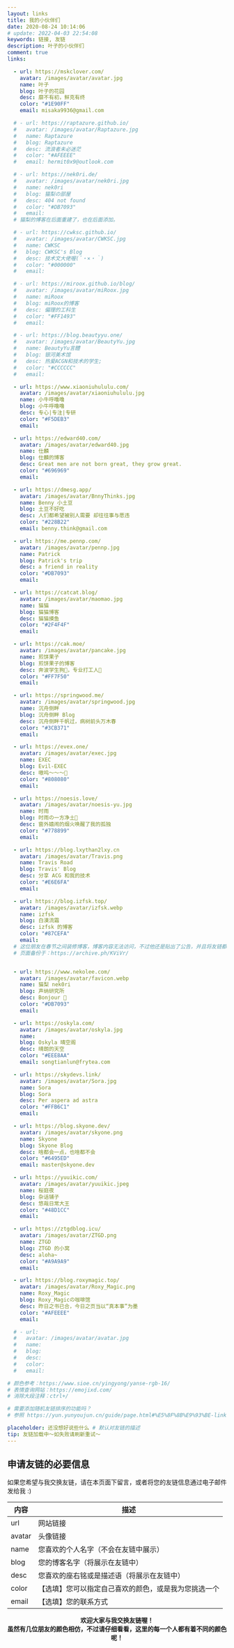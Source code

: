 ```yaml
---
layout: links
title: 我的小伙伴们
date: 2020-08-24 10:14:06
# update: 2022-04-03 22:54:08
keywords: 链接, 友链
description: 叶子的小伙伴们
comment: true
links: 

  - url: https://mskclover.com/
    avatar: /images/avatar/avatar.jpg
    name: 叶子
    blog: 叶子的花园
    desc: 靡不有初，鲜克有终
    color: "#1E90FF"
    email: misaka9936@gmail.com

  # - url: https://raptazure.github.io/
  #   avatar: /images/avatar/Raptazure.jpg
  #   name: Raptazure
  #   blog: Raptazure
  #   desc: 流浪者未必迷茫
  #   color: "#AFEEEE"
  #   email: hermit0x9@outlook.com

  # - url: https://nek0ri.de/
  #   avatar: /images/avatar/nek0ri.jpg
  #   name: nek0ri
  #   blog: 猫梨の部屋
  #   desc: 404 not found
  #   color: "#DB7093"
  #   email: 
  # 猫梨的博客在后面重建了，也在后面添加。

  # - url: https://cwksc.github.io/
  #   avatar: /images/avatar/CWKSC.jpg
  #   name: CWKSC
  #   blog: CWKSC's Blog
  #   desc: 技术文大佬喔(´・×・｀) 
  #   color: "#000000"
  #   email:

  # - url: https://miroox.github.io/blog/
  #   avatar: /images/avatar/miRoox.jpg
  #   name: miRoox
  #   blog: miRoox的博客
  #   desc: 偏理的工科生
  #   color: "#FF1493"
  #   email:

  # - url: https://blog.beautyyu.one/
  #   avatar: /images/avatar/BeautyYu.jpg
  #   name: BeautyYu言醴
  #   blog: 银河美术馆
  #   desc: 热爱ACGN和技术的学生;
  #   color: "#CCCCCC"
  #   email: 

  - url: https://www.xiaoniuhululu.com/
    avatar: /images/avatar/xiaoniuhululu.jpg
    name: 小牛呼噜噜
    blog: 小牛呼噜噜
    desc: 专心|专注|专研
    color: "#F5DEB3"
    email: 

  - url: https://edward40.com/
    avatar: /images/avatar/edward40.jpg
    name: 仕麟
    blog: 仕麟的博客
    desc: Great men are not born great, they grow great.
    color: "#696969"
    email: 

  - url: https://dmesg.app/
    avatar: /images/avatar/BnnyThinks.jpg
    name: Benny 小土豆
    blog: 土豆不好吃
    desc: 人们都希望被别人需要 却往往事与愿违
    color: "#228B22"
    email: benny.think@gmail.com

  - url: https://me.pennp.com/
    avatar: /images/avatar/pennp.jpg
    name: Patrick
    blog: Patrick's trip
    desc: a friend in reality
    color: "#DB7093"
    email: 

  - url: https://catcat.blog/
    avatar: /images/avatar/maomao.jpg
    name: 猫猫
    blog: 猫猫博客
    desc: 猫猫摸鱼
    color: "#2F4F4F"
    email: 

  - url: https://cak.moe/
    avatar: /images/avatar/pancake.jpg
    name: 煎饼果子
    blog: 煎饼果子的博客
    desc: 奔波学生狗🎈，专业打工人🎯
    color: "#FF7F50"
    email: 

  - url: https://springwood.me/
    avatar: /images/avatar/springwood.jpg
    name: 沉舟侧畔
    blog: 沉舟侧畔 Blog
    desc: 沉舟侧畔千帆过，病树前头万木春
    color: "#3CB371"
    email: 

  - url: https://evex.one/
    avatar: /images/avatar/exec.jpg
    name: EXEC
    blog: Evil-EXEC
    desc: 嗷呜～～～🐺
    color: "#808080"
    email: 

  - url: https://noesis.love/
    avatar: /images/avatar/noesis-yu.jpg
    name: 时雨
    blog: 时雨の一方净土🌈
    desc: 窗外嬉闹的烟火唤醒了我的孤独
    color: "#778899"
    email: 

  - url: https://blog.lxythan2lxy.cn
    avatar: /images/avatar/Travis.png
    name: Travis Road
    blog: Travis' Blog
    desc: 分享 ACG 和我的技术
    color: "#E6E6FA"
    email: 

  - url: https://blog.izfsk.top/
    avatar: /images/avatar/izfsk.webp
    name: izfsk
    blog: 白漠流霜
    desc: izfsk 的博客
    color: "#87CEFA"
    email: 
  # 这位朋友在春节之间装修博客，博客内容无法访问，不过他还是贴出了公告，并且将友链都放置在了下方，真的好让人感动！
  # 页面备份于：https://archive.ph/KViVr/


  - url: https://www.nekolee.com/
    avatar: /images/avatar/favicon.webp
    name: 猫梨 nek0ri
    blog: 声纳研究所
    desc: Bonjour 👋
    color: "#DB7093"
    email: 

  - url: https://oskyla.com/
    avatar: /images/avatar/oskyla.jpg
    name: 
    blog: Oskyla 晴空阁
    desc: 晴朗的天空
    color: "#EEE8AA"
    email: songtianlun@frytea.com  

  - url: https://skydevs.link/
    avatar: /images/avatar/Sora.jpg
    name: Sora
    blog: Sora
    desc: Per aspera ad astra
    color: "#FFB6C1"
    email: 

  - url: https://blog.skyone.dev/
    avatar: /images/avatar/skyone.png
    name: Skyone
    blog: Skyone Blog
    desc: 啥都会一点，也啥都不会
    color: "#6495ED"
    email: master@skyone.dev

  - url: https://yuuikic.com/
    avatar: /images/avatar/yuuikic.jpeg
    name: 桜庭夜
    blog: 杂话铺子
    desc: 悠哉日常大王
    color: "#48D1CC"
    email: 

  - url: https://ztgdblog.icu/
    avatar: /images/avatar/ZTGD.png
    name: ZTGD
    blog: ZTGD 的小窝
    desc: aloha~
    color: "#A9A9A9"
    email: 

  - url: https://blog.roxymagic.top/
    avatar: /images/avatar/Roxy_Magic.png
    name: Roxy_Magic
    blog: Roxy_Magicの咖啡馆
    desc: 昨日之书已合，今日之页当以“真本事”为墨
    color: "#AFEEEE"
    email: 

  # - url: 
  #   avatar: /images/avatar/avatar.jpg
  #   name: 
  #   blog: 
  #   desc: 
  #   color: 
  #   email: 

# 颜色参考：https://www.sioe.cn/yingyong/yanse-rgb-16/
# 表情查询网站：https://emojixd.com/
# 消除大段注释：ctrl+/

# 需要添加随机友链排序的功能吗？
# 参照 https://yun.yunyoujun.cn/guide/page.html#%E5%8F%8B%E9%93%BE-links

placeholder: 还没想好说些什么 # 默认对友链的描述
tip: 友链加载中～如失败请刷新重试～
---
```


<!-- ## 失联中

[]() // []() // []() -->

## 申请友链的必要信息

如果您希望与我交换友链，请在本页面下留言，或者将您的友链信息通过电子邮件发给我 :)

|   内容   |   描述                                         |
|   ----  |   ----                                         |
| url     |   网站链接                                      |
| avatar  |   头像链接                                      |
| name    |   您喜欢的个人名字（不会在友链中展示）               |
| blog    |   您的博客名字（将展示在友链中）                    |
| desc    |   您喜欢的座右铭或是描述语（将展示在友链中）          |
| color   |  【选填】您可以指定自己喜欢的颜色，或是我为您挑选一个   |
| email   |  【选填】您的联系方式                             |

<center><b>欢迎大家与我交换友链喔！</b></center>

<center><b>虽然有几位朋友的颜色相仿，不过请仔细看看，这里的每一个人都有着不同的颜色呢！</b></center>



